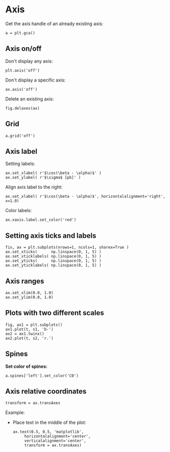 # Axis

Get the axis handle of an already existing axis:

~~~~
a = plt.gca()
~~~~





## Axis on/off

Don't display any axis:

~~~~
plt.axis('off')
~~~~


Don't display a specific axis:

~~~~
ax.axis('off')
~~~~


Delete an existing axis:

~~~~
fig.delaxes(ax)
~~~~


## Grid

~~~~
a.grid('off')
~~~~

## Axis label

Setting labels:

~~~~
ax.set_xlabel( r'$\cos(\beta - \alpha)$' )
ax.set_ylabel( r'$\sigma$ [pb]' )
~~~~

Align axis label to the right:

~~~~
ax.set_xlabel( r'$\cos(\beta - \alpha)$', horizontalalignment='right', x=1.0)
~~~~

Color labels:

~~~~
ax.xaxis.label.set_color('red')
~~~~

## Setting axis ticks and labels

~~~~
fix, ax = plt.subplots(nrows=1, ncols=1, sharex=True )
ax.set_xticks(      np.linspace(0, 1, 5) )
ax.set_xticklabels( np.linspace(0, 1, 5) )
ax.set_yticks(      np.linspace(0, 1, 5) )
ax.set_yticklabels( np.linspace(0, 1, 5) )
~~~~

## Axis ranges

~~~~
ax.set_xlim(0.0, 1.0)
ax.set_ylim(0.0, 1.0)
~~~~

## Plots with two different scales

~~~~
fig, ax1 = plt.subplots()
ax1.plot(t, s1, 'b-')
ax2 = ax1.twinx()
ax2.plot(t, s2, 'r.')
~~~~


## Spines

**Set color of spines:**

~~~~
a.spines['left'].set_color('C0')
~~~~



## Axis relative coordinates

~~~~
transform = ax.transAxes
~~~~

Example:

- Place text in the middle of the plot:

    ~~~~
    ax.text(0.5, 0.5, 'matplotlib',
         horizontalalignment='center',
         verticalalignment='center',
         transform = ax.transAxes)
    ~~~~
